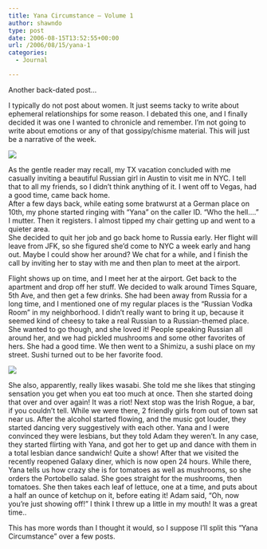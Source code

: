 ```yaml
---
title: Yana Circumstance – Volume 1
author: shawndo
type: post
date: 2006-08-15T13:52:55+00:00
url: /2006/08/15/yana-1
categories:
  - Journal

---
```

Another back-dated post…

I typically do not post about women. It just seems tacky to write about ephemeral relationships for some reason. I debated this one, and I finally decided it was one I wanted to chronicle and remember. I’m not going to write about emotions or any of that gossipy/chisme material. This will just be a narrative of the week.

![](/images/2006/08/20060814-yana_wasabi.jpg)

As the gentle reader may recall, my TX vacation concluded with me casually inviting a beautiful Russian girl in Austin to visit me in NYC. I tell that to all my friends, so I didn’t think anything of it. I went off to Vegas, had a good time, came back home.  
After a few days back, while eating some bratwurst at a German place on 10th, my phone started ringing with “Yana” on the caller ID. “Who the hell….” I mutter. Then it registers. I almost tipped my chair getting up and went to a quieter area.  
She decided to quit her job and go back home to Russia early. Her flight will leave from JFK, so she figured she’d come to NYC a week early and hang out. Maybe I could show her around? We chat for a while, and I finish the call by inviting her to stay with me and then plan to meet at the airport.

Flight shows up on time, and I meet her at the airport. Get back to the apartment and drop off her stuff. We decided to walk around Times Square, 5th Ave, and then get a few drinks. She had been away from Russia for a long time, and I mentioned one of my regular places is the “Russian Vodka Room” in my neighborhood. I didn’t really want to bring it up, because it seemed kind of cheesy to take a real Russian to a Russian-themed place. She wanted to go though, and she loved it! People speaking Russian all around her, and we had pickled mushrooms and some other favorites of hers. She had a good time. We then went to a Shimizu, a sushi place on my street. Sushi turned out to be her favorite food. 

![](/images/2006/08/20060814-yana_dancing.jpg)

She also, apparently, really likes wasabi. She told me she likes that stinging sensation you get when you eat too much at once. Then she started doing that over and over again! It was a riot! Next stop was the Irish Rogue, a bar, if you couldn’t tell. While we were there, 2 friendly girls from out of town sat near us. After the alcohol started flowing, and the music got louder, they started dancing very suggestively with each other. Yana and I were convinced they were lesbians, but they told Adam they weren’t. In any case, they started flirting with Yana, and got her to get up and dance with them in a total lesbian dance sandwich! Quite a show! After that we visited the recently reopened Galaxy diner, which is now open 24 hours. While there, Yana tells us how crazy she is for tomatoes as well as mushrooms, so she orders the Portobello salad. She goes straight for the mushrooms, then tomatoes. She then takes each leaf of lettuce, one at a time, and puts about a half an ounce of ketchup on it, before eating it! Adam said, “Oh, now you’re just showing off!” I think I threw up a little in my mouth! It was a great time..

This has more words than I thought it would, so I suppose I’ll split this “Yana Circumstance” over a few posts.

